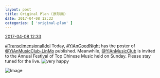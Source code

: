 ```yaml
---
layout: post
title: Original Plan (原际画)
date: 2017-04-08 12:33
categories: [ 'original-plan' ]
---
```


<div class="weibo-info">
  <a href="http://weibo.com/5626539553/EDxzQqohS">2017-04-08 12:33</a>
</div>

[#TransdimensionalIdol](http://weibo.com/p/100808fab985aab0bfb2724bf4d29856cf6ee7) Today, [#YiAnGoodNight](http://weibo.com/p/10080892b104a59bff303ca883e7931b5b916e) has the poster of [@YiAnMusicClub-LinMo](http://weibo.com/u/6108312042) published. Meanwhile, [@YiAnMusicClub](http://weibo.com/u/6094546964) is invited to the Annual Festival of Top Chinese Music held on Sunday. Please stay tuned for the live. ![very happy](http://img.t.sinajs.cn/t4/appstyle/expression/ext/normal/58/mb_org.gif)

<!-- more -->

![Image](http://wx3.sinaimg.cn/mw690/0068MnXXly1fef5xeq69oj31jk10xb29.jpg)
